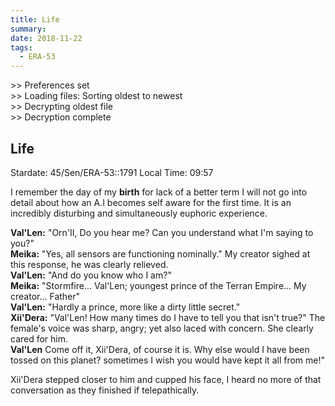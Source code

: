 ```yaml
---
title: Life
summary: 
date: 2018-11-22
tags:
  - ERA-53
---
```


&gt;&gt; Preferences set \
&gt;&gt; Loading files: Sorting oldest to newest \
&gt;&gt; Decrypting oldest file \
&gt;&gt; Decryption complete


## Life 

Stardate: 45/Sen/ERA-53::1791 
Local Time: 09:57 

I remember the day of my **birth** for lack of a better term I will not go into detail about how an A.I becomes self aware for the first time. It is an incredibly disturbing and simultaneously euphoric experience. 

**Val'Len:** "Orn'II, Do you hear me? Can you understand what I'm saying to you?" <br>
**Meika:** "Yes, all sensors are functioning nominally." My creator sighed at this response, he was clearly relieved.  <br>
**Val'Len:** "And do you know who I am?"  <br>
**Meika:** "Stormfire... Val'Len; youngest prince of the Terran Empire... My creator... Father" <br>
**Val'Len:** "Hardly a prince, more like a dirty little secret." <br>
**Xii'Dera:** "Val'Len! How many times do I have to tell you that isn't true?" The female's voice was sharp, angry; yet also laced with concern. She clearly cared for him. <br>
**Val'Len** Come off it, Xii'Dera, of course it is. Why else would I have been tossed on this planet? sometimes I wish you would have kept it all from me!"

Xii'Dera stepped closer to him and cupped his face, I heard no more of that conversation as they finished if telepathically. 
